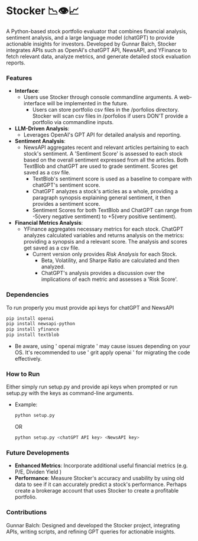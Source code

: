 # Stocker 📉👁️📈
A Python-based stock portfolio evaluator that combines financial analysis, sentiment analysis, and a large language model (chatGPT) to provide actionable insights for investors. Developed by Gunnar Balch, Stocker integrates APIs such as OpenAI's chatGPT API, NewsAPI, and YFinance to fetch relevant data, analyze metrics, and generate detailed stock evaluation reports.

### Features
- **Interface**:
    - Users use Stocker through console commandline arguments. A web-interface will be implemented in the future.
        - Users can store portfolio csv files in the /porfolios directory. Stocker will scan csv files in /porfolios if users DON'T provide a portfolio via commandline inputs.
- **LLM-Driven Analysis**:
    - Leverages OpenAI's GPT API for detailed analysis and reporting.
- **Sentiment Analysis**:
    - NewsAPI aggregates recent and relevant articles pertaining to each stock's sentiment. A 'Sentiment Score' is assessed to each stock based on the overall sentiment expressed from all the articles. Both TextBlob and chatGPT are used to grade sentiment. Scores get saved as a csv file.
        - TextBlob's sentiment score is used as a baseline to compare with chatGPT's sentiment score.
        - ChatGPT analyzes a stock's articles as a whole, providing a paragraph synopsis explaining general sentiment, it then provides a sentiment score.
        - Sentiment Scores for both TextBlob and ChatGPT can range from -5(very negative sentiment) to +5(very positive sentiment).
- **Financial Metrics Analysis**:
    - YFinance aggregates necessary metrics for each stock. ChatGPT analyzes calculated variables and returns analysis on the metrics: providing a synopsis and a relevant score. The analysis and scores get saved as a csv file.
        - Current version only provides *Risk Analysis* for each Stock.
            - Beta, Volatility, and Sharpe Ratio are calculated and then analyzed.
            - ChatGPT's analysis provides a discussion over the implications of each metric and assesses a 'Risk Score'.
          
### Dependencies
To run properly you must provide api keys for chatGPT and NewsAPI
```bash
pip install openai
pip install newsapi-python
pip install yfinance
pip install textblob
```
- Be aware, using ' openai migrate ' may cause issues depending on your OS. 
It's recommended to use ' grit apply openai ' for migrating the code effectively.


### How to Run
Either simply run setup.py and provide api keys when prompted or run setup.py with the keys as command-line arguments.
- Example:
  ```bash
  python setup.py
  ```
  OR
  ```bash
  python setup.py <chatGPT API key> <NewsAPI key>
  ```
### Future Developments
- **Enhanced Metrics**: Incorporate additional useful financial metrics (e.g. P/E, Dividen Yield )
- **Performance**: Measure Stocker's accuracy and usability by using old data to see if it can accurately predict a stock's performance. Perhaps create a brokerage account that uses Stocker to create a profitable portfolio.

### Contributions
Gunnar Balch: Designed and developed the Stocker project, integrating APIs, writing scripts, and refining GPT queries for actionable insights.


